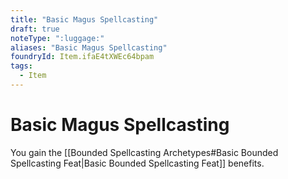 ```yaml
---
title: "Basic Magus Spellcasting"
draft: true
noteType: ":luggage:"
aliases: "Basic Magus Spellcasting"
foundryId: Item.ifaE4tXWEc64bpam
tags:
  - Item
---
```


# Basic Magus Spellcasting

You gain the [[Bounded Spellcasting Archetypes#Basic Bounded Spellcasting Feat|Basic Bounded Spellcasting Feat]] benefits.
